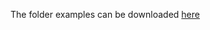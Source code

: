The folder examples can be downloaded [here](https://drive.google.com/drive/folders/1NIpM5uv9_DUbCafwy7Z28yXPnMXxNtss?usp=sharing)
